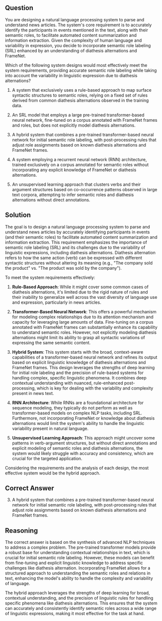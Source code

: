 ## Question
You are designing a natural language processing system to parse and understand news articles. The system's core requirement is to accurately identify the participants in events mentioned in the text, along with their semantic roles, to facilitate automated content summarization and information extraction. Given the complexity of human language and variability in expression, you decide to incorporate semantic role labeling (SRL) enhanced by an understanding of diathesis alternations and FrameNet.

Which of the following system designs would most effectively meet the system requirements, providing accurate semantic role labeling while taking into account the variability in linguistic expression due to diathesis alternations?

1. A system that exclusively uses a rule-based approach to map surface syntactic structures to semantic roles, relying on a fixed set of rules derived from common diathesis alternations observed in the training data.

2. An SRL model that employs a large pre-trained transformer-based neural network, fine-tuned on a corpus annotated with FrameNet frames and roles, but does not explicitly model diathesis alternations.

3. A hybrid system that combines a pre-trained transformer-based neural network for initial semantic role labeling, with post-processing rules that adjust role assignments based on known diathesis alternations and FrameNet frames.

4. A system employing a recurrent neural network (RNN) architecture, trained exclusively on a corpus annotated for semantic roles without incorporating any explicit knowledge of FrameNet or diathesis alternations.

5. An unsupervised learning approach that clusters verbs and their argument structures based on co-occurrence patterns observed in large text corpora, attempting to infer semantic roles and diathesis alternations without direct annotations.

## Solution
The goal is to design a natural language processing system to parse and understand news articles by accurately identifying participants in events (and their semantic roles) to facilitate automated content summarization and information extraction. This requirement emphasizes the importance of semantic role labeling (SRL) and its challenges due to the variability of linguistic expressions, including diathesis alternations. Diathesis alternation refers to how the same action (verb) can be expressed with different syntactic structures without altering its meaning (e.g., "The company sold the product" vs. "The product was sold by the company").

To meet the system requirements effectively:

1. **Rule-Based Approach**: While it might cover some common cases of diathesis alternations, it's limited due to the rigid nature of rules and their inability to generalize well across the vast diversity of language use and expression, particularly in news articles.

2. **Transformer-Based Neural Network**: This offers a powerful mechanism for modeling complex relationships due to its attention mechanism and capacity for leveraging large amounts of data. Fine-tuning on a corpus annotated with FrameNet frames can substantially enhance its capability to understand semantic roles. However, not explicitly modeling diathesis alternations might limit its ability to grasp all syntactic variations of expressing the same semantic content.

3. **Hybrid System**: This system starts with the broad, context-aware capabilities of a transformer-based neural network and refines its output based on explicit linguistic knowledge of diathesis alternations and FrameNet frames. This design leverages the strengths of deep learning for initial role labeling and the precision of rule-based systems for handling complex, specific linguistic phenomena. It combines deep contextual understanding with nuanced, rule-enhanced post-processing, which is key for dealing with the variability and complexity present in news text.

4. **RNN Architecture**: While RNNs are a foundational architecture for sequence modeling, they typically do not perform as well as transformer-based models on complex NLP tasks, including SRL. Furthermore, not incorporating FrameNet or knowledge about diathesis alternations would limit the system's ability to handle the linguistic variability present in natural language.

5. **Unsupervised Learning Approach**: This approach might uncover some patterns in verb-argument structures, but without direct annotations and explicit modeling of semantic roles and diathesis alternations, the system would likely struggle with accuracy and consistency, which are crucial for the targeted application.

Considering the requirements and the analysis of each design, the most effective system would be the hybrid approach.

## Correct Answer
3. A hybrid system that combines a pre-trained transformer-based neural network for initial semantic role labeling, with post-processing rules that adjust role assignments based on known diathesis alternations and FrameNet frames.

## Reasoning
The correct answer is based on the synthesis of advanced NLP techniques to address a complex problem. The pre-trained transformer models provide a robust base for understanding contextual relationships in text, which is crucial for initial semantic role labeling. However, these models can benefit from fine-tuning and explicit linguistic knowledge to address specific challenges like diathesis alternation. Incorporating FrameNet allows for a structured approach to understanding the semantic roles and relations in text, enhancing the model's ability to handle the complexity and variability of language.

The hybrid approach leverages the strengths of deep learning for broad, contextual understanding, and the precision of linguistic rules for handling specific phenomena like diathesis alternations. This ensures that the system can accurately and consistently identify semantic roles across a wide range of linguistic expressions, making it most effective for the task at hand.